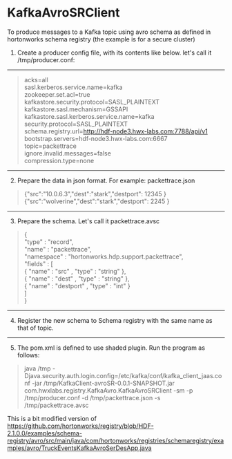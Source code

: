 # KafkaAvroSRClient 
To produce messages to a Kafka topic using avro schema as defined in hortonworks schema registry (the example is for a secure cluster)

1. Create a producer config file, with its contents like below. let's call it /tmp/producer.conf:
---

> acks=all  
> sasl.kerberos.service.name=kafka  
> zookeeper.set.acl=true  
> kafkastore.security.protocol=SASL_PLAINTEXT  
> kafkastore.sasl.mechanism=GSSAPI  
> kafkastore.sasl.kerberos.service.name=kafka  
> security.protocol=SASL_PLAINTEXT  
> schema.registry.url=http://hdf-node3.hwx-labs.com:7788/api/v1  
> bootstrap.servers=hdf-node3.hwx-labs.com:6667  
> topic=packettrace  
> ignore.invalid.messages=false  
> compression.type=none  

-------
2. Prepare the data in json format. For example:  packettrace.json


> {"src":"10.0.6.3","dest":"stark","destport": 12345 }
> {"src":"wolverine","dest":"stark","destport": 2245 }

-------

3. Prepare the schema. Let's call it packettrace.avsc  
 >  {  
 >    "type" : "record",  
 >    "name" : "packettrace",  
 >    "namespace" : "hortonworks.hdp.support.packettrace",  
 >    "fields" : [  
 >       { "name" : "src" , "type" : "string" },  
 >       { "name" : "dest" , "type" : "string" },  
 >       { "name" : "destport" , "type" : "int" }  
 >    ]  
 > }  

-------
4. Register the new schema to Schema registry with the same name as that of topic.

-------
5. The pom.xml is defined to use shaded plugin. Run the program as follows:  


 > java /tmp -Djava.security.auth.login.config=/etc/kafka/conf/kafka_client_jaas.conf -jar /tmp/KafkaClient-avroSR-0.0.1-SNAPSHOT.jar com.hwxlabs.registry.KafkaAvro.KafkaAvroSRClient -sm -p /tmp/producer.conf -d /tmp/packettrace.json -s /tmp/packettrace.avsc

This is a bit modified version of https://github.com/hortonworks/registry/blob/HDF-2.1.0.0/examples/schema-registry/avro/src/main/java/com/hortonworks/registries/schemaregistry/examples/avro/TruckEventsKafkaAvroSerDesApp.java
